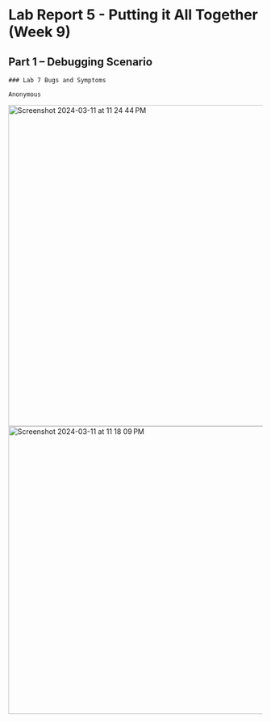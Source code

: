 # Lab Report 5 - Putting it All Together (Week 9)

## Part 1 – Debugging Scenario
```
### Lab 7 Bugs and Symptoms

Anonymous

```
<img width="637" alt="Screenshot 2024-03-11 at 11 24 44 PM" src="https://github.com/mayadastikhan/cse15l-lab-reports/assets/151574602/105fdcdd-f510-4018-b3ea-34462bc07883">
<img width="571" alt="Screenshot 2024-03-11 at 11 18 09 PM" src="https://github.com/mayadastikhan/cse15l-lab-reports/assets/151574602/822871b1-240d-41cd-ac37-048a388f1439">
